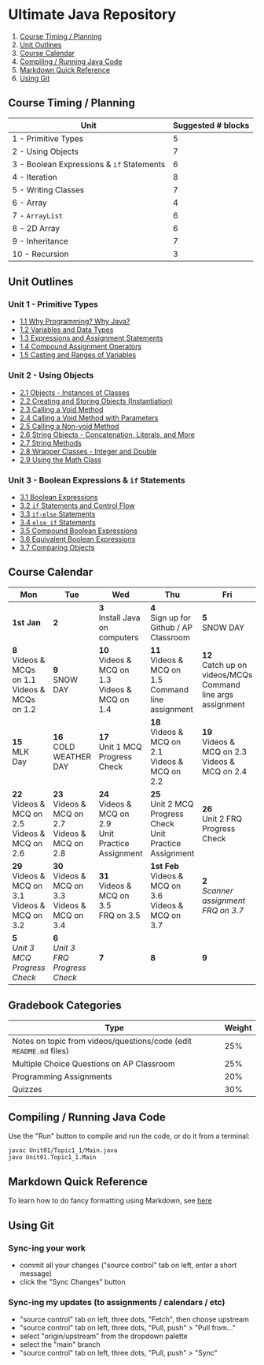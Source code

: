 # Ultimate Java Repository

1. [Course Timing / Planning](#course-timing--planning)
1. [Unit Outlines](#unit-outlines)
1. [Course Calendar](#course-calendar)
1. [Compiling / Running Java Code](#compiling--running-java-code)
1. [Markdown Quick Reference](#markdown-quick-reference)
1. [Using Git](#using-git)

## Course Timing / Planning

| Unit                                      | Suggested # blocks |
| ----------------------------------------- | ------------------ |
| 1 - Primitive Types                       | 5                  |
| 2 - Using Objects                         | 7                  |
| 3 - Boolean Expressions & `if` Statements | 6                  |
| 4 - Iteration                             | 8                  |
| 5 - Writing Classes                       | 7                  |
| 6 - Array                                 | 4                  |
| 7 - `ArrayList`                           | 6                  |
| 8 - 2D Array                              | 6                  |
| 9 - Inheritance                           | 7                  |
| 10 - Recursion                            | 3                  |

## Unit Outlines

### Unit 1 - Primitive Types

- [1.1 Why Programming? Why Java?](Unit01/Topic1_1/README.md)
- [1.2 Variables and Data Types](Unit01/Topic1_2/README.md)
- [1.3 Expressions and Assignment Statements](Unit01/Topic1_3/README.md)
- [1.4 Compound Assignment Operators](Unit01/Topic1_4/README.md)
- [1.5 Casting and Ranges of Variables](Unit01/Topic1_5/README.md)

### Unit 2 - Using Objects

- [2.1 Objects - Instances of Classes](Unit02/Topic2_1/README.md)
- [2.2 Creating and Storing Objects (Instantiation)](Unit02/Topic2_2/README.md)
- [2.3 Calling a Void Method](Unit02/Topic2_3/README.md)
- [2.4 Calling a Void Method with Parameters](Unit02/Topic2_4/README.md)
- [2.5 Calling a Non-void Method](Unit02/Topic2_5/README.md)
- [2.6 String Objects - Concatenation, Literals, and More](Unit02/Topic2_6/README.md)
- [2.7 String Methods](Unit02/Topic2_7/README.md)
- [2.8 Wrapper Classes - Integer and Double](Unit02/Topic2_8/README.md)
- [2.9 Using the Math Class](Unit02/Topic2_9/README.md)

### Unit 3 - Boolean Expressions & `if` Statements

- [3.1 Boolean Expressions](Unit03/Topic3_1/README.md)
- [3.2 `if` Statements and Control Flow](Unit03/Topic3_2/README.md)
- [3.3 `if-else` Statements](Unit03/Topic3_3/README.md)
- [3.4 `else if` Statements](Unit03/Topic3_4/README.md)
- [3.5 Compound Boolean Expressions](Unit03/Topic3_5/README.md)
- [3.6 Equivalent Boolean Expressions](Unit03/Topic3_6/README.md)
- [3.7 Comparing Objects](Unit03/Topic3_7/README.md)

## Course Calendar

| Mon                                                       | Tue                                                      | Wed                                                          | Thu                                                                | Fri                                                                   |
| --------------------------------------------------------- | -------------------------------------------------------- | ------------------------------------------------------------ | ------------------------------------------------------------------ | --------------------------------------------------------------------- |
| **1st Jan**                                               | **2**                                                    | **3** <br> Install Java on computers                         | **4** <br> Sign up for Github / AP Classroom                       | **5** <br> SNOW DAY                                                   |
| **8** <br> Videos & MCQs on 1.1 <br> Videos & MCQs on 1.2 | **9** <br> SNOW DAY                                      | **10** <br> Videos & MCQ on 1.3 <br> Videos & MCQ on 1.4     | **11** <br> Videos & MCQ on 1.5 <br> Command line assignment       | **12** <br> Catch up on videos/MCQs <br> Command line args assignment |
| **15** <br> MLK Day                                       | **16** <br> COLD WEATHER DAY                             | **17** <br> Unit 1 MCQ Progress Check                        | **18** <br> Videos & MCQ on 2.1 <br> Videos & MCQ on 2.2           | **19** <br> Videos & MCQ on 2.3 <br> Videos & MCQ on 2.4              |
| **22** <br> Videos & MCQ on 2.5 <br> Videos & MCQ on 2.6  | **23** <br> Videos & MCQ on 2.7 <br> Videos & MCQ on 2.8 | **24** <br> Videos & MCQ on 2.9 <br>Unit Practice Assignment | **25** <br> Unit 2 MCQ Progress Check<br> Unit Practice Assignment | **26** <br> Unit 2 FRQ Progress Check                                 |
| **29** <br> Videos & MCQ on 3.1 <br> Videos & MCQ on 3.2  | **30** <br> Videos & MCQ on 3.3 <br> Videos & MCQ on 3.4 | **31** <br> Videos & MCQ on 3.5 <br> FRQ on 3.5              | **1st Feb** <br> Videos & MCQ on 3.6 <br> Videos & MCQ on 3.7      | **2** <br> _Scanner assignment <br> FRQ on 3.7_                       |
| **5** <br> _Unit 3 MCQ Progress Check_                    | **6** <br> _Unit 3 FRQ Progress Check_                   | **7** <br>                                                   | **8** <br>                                                         | **9** <br>                                                            |

## Gradebook Categories

| Type                                                               | Weight |
| ------------------------------------------------------------------ | ------ |
| Notes on topic from videos/questions/code (edit `README.md` files) | 25%    |
| Multiple Choice Questions on AP Classroom                          | 25%    |
| Programming Assignments                                            | 20%    |
| Quizzes                                                            | 30%    |

## Compiling / Running Java Code

Use the "Run" button to compile and run the code, or do it from a terminal:

```
javac Unit01/Topic1_1/Main.java
java Unit01.Topic1_1.Main
```

## Markdown Quick Reference

To learn how to do fancy formatting using Markdown, see [here](https://github.com/adam-p/markdown-here/wiki/Markdown-Cheatsheet)

## Using Git

### Sync-ing your work

- commit all your changes ("source control" tab on left, enter a short message)
- click the "Sync Changes" button

### Sync-ing my updates (to assignments / calendars / etc)

- "source control" tab on left, three dots, "Fetch", then choose upstream
- "source control" tab on left, three dots, "Pull, push" > "Pull from..."
- select "origin/upstream" from the dropdown palette
- select the "main" branch
- "source control" tab on left, three dots, "Pull, push" > "Sync"
